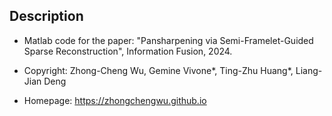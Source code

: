 ## Description
- Matlab code for the paper: \"Pansharpening via Semi-Framelet-Guided Sparse Reconstruction\", Information Fusion, 2024.

- Copyright: Zhong-Cheng Wu, Gemine Vivone\*, Ting-Zhu Huang\*, Liang-Jian Deng

- Homepage: https://zhongchengwu.github.io
